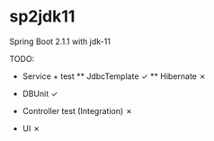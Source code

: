 # sp2jdk11
Spring Boot 2.1.1 with jdk-11

TODO:

* Service + test
** JdbcTemplate ✓
** Hibernate ✗

* DBUnit ✓

* Controller test (Integration) ✗

* UI ✗
